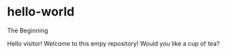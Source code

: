 # hello-world
The Beginning

Hello visitor! Welcome to this empy repository!
Would you like a cup of tea?
